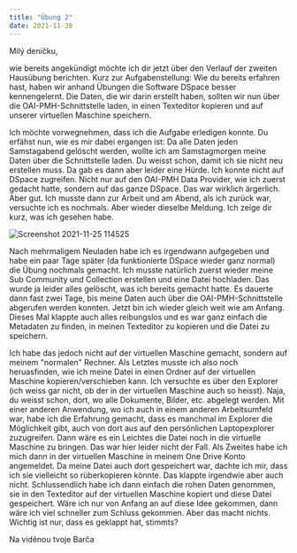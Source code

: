 ```yaml
---
title: "Übung 2"
date: 2021-11-30
---
```


Milý deníčku,

wie bereits angekündigt möchte ich dir jetzt über den Verlauf der zweiten Hausübung berichten.
Kurz zur Aufgabenstellung:
Wie du bereits erfahren hast, haben wir anhand Übungen die Software DSpace besser kennengelernt. Die Daten, die wir darin erstellt haben, sollten wir nun über die OAI-PMH-Schnittstelle
laden, in einen Texteditor kopieren und auf unserer virtuellen Maschine speichern.

Ich möchte vorwegnehmen, dass ich die Aufgabe erledigen konnte. Du erfähst nun, wie es mir dabei ergangen ist:
Da alle Daten jeden Samstagabend gelöscht werden, wollte ich am Samstagmorgen meine Daten über die Schnittstelle laden. Du weisst schon, damit ich sie nicht neu erstellen muss.
Da gab es dann aber leider eine Hürde. Ich konnte nicht auf DSpace zugreifen. Nicht nur auf den OAI-PMH Data Provider, wie ich zuerst gedacht hatte, sondern auf das ganze DSpace.
Das war wirklich ärgerlich. Aber gut. Ich musste dann zur Arbeit und am Abend, als ich zurück war, versuchte ich es nochmals. Aber wieder dieselbe Meldung. Ich zeige dir kurz, was
ich gesehen habe. 

![Screenshot 2021-11-25 114525](https://user-images.githubusercontent.com/90834630/144018644-067e9c39-fc4c-458f-90eb-d0a4451e9277.png)

Nach mehrmaligem Neuladen habe ich es irgendwann aufgegeben und habe ein paar Tage später (da funktionierte DSpace wieder ganz normal) die Übung nochmals gemacht.
Ich musste natürlich zuerst wieder meine Sub Community und Collection erstellen und eine Datei hochladen. Das wurde ja leider alles gelöscht, was ich bereits gemacht hatte.
Es dauerte dann fast zwei Tage, bis meine Daten auch über die OAI-PMH-Schnittstelle abgerufen werden konnten. 
Jetzt bin ich wieder gleich weit wie am Anfang. Dieses Mal klappte auch alles reibungslos und es war ganz einfach die Metadaten zu finden, in meinen Texteditor zu kopieren und
die Datei zu speichern.

Ich habe das jedoch nicht auf der virtuellen Maschine gemacht, sondern auf meinem "normalen" Rechner. Als Letztes musste ich also noch heruasfinden, wie ich meine Datei in einen
Ordner auf der virtuellen Maschine kopieren/verschieben kann. Ich versuchte es über den Explorer (ich weiss gar nicht, ob der in der virtuellen Maschine auch so heisst). Naja, du
weisst schon, dort, wo alle Dokumente, Bilder, etc. abgelegt werden. Mit einer anderen Anwendung, wo ich auch in einem anderen Arbeitsumfeld war, habe ich die Erfahrung gemacht,
dass es manchmal im Explorer die Möglichkeit gibt, auch von dort aus auf den persönlichen Laptopexplorer zuzugreifen. Dann wäre es ein Leichtes die Datei noch in die virtuelle
Maschine zu bringen. Das war hier leider nicht der Fall. Als Zweites habe ich mich dann in der virtuellen Maschine in meinem One Drive Konto angemeldet. Da meine Datei auch dort
gespeichert war, dachte ich mir, dass ich sie vielleicht so rüberkopieren könnte. Das klappte irgendwie aber auch nicht.
Schlussendlich habe ich dann einfach die rohen Daten genommen, sie in den Texteditor auf der virtuellen Maschine kopiert und diese Datei gespeichert. 
Wäre ich nur von Anfang an auf diese Idee gekommen, dann wäre ich viel schneller zum Schluss gekommen. Aber das macht nichts.
Wichtig ist nur, dass es geklappt hat, stimmts?


Na viděnou
tvoje Barča
